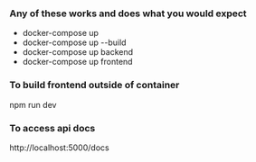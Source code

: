 ### Any of these works and does what you would expect
- docker-compose up 
- docker-compose up --build
- docker-compose up backend
- docker-compose up frontend

### To build frontend outside of container 
npm run dev

### To access api docs 
http://localhost:5000/docs
